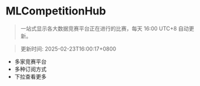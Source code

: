 # MLCompetitionHub

> 一站式显示各大数据竞赛平台正在进行的比赛，每天 16:00 UTC+8 自动更新。
  
> 更新时间: 2025-02-23T16:00:17+0800 

* 多家竞赛平台
* 多种订阅方式
* 下拉查看更多